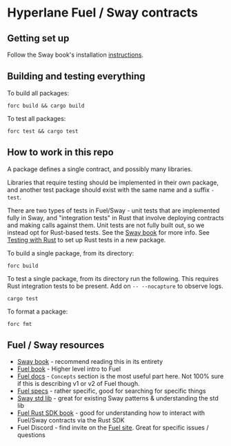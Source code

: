 # Hyperlane Fuel / Sway contracts

## Getting set up

Follow the Sway book's installation [instructions](https://fuellabs.github.io/sway/v0.31.1/introduction/installation.html).

## Building and testing everything

To build all packages:

```
forc build && cargo build
```

To test all packages:

```
forc test && cargo test
```

## How to work in this repo

A package defines a single contract, and possibly many libraries.

Libraries that require testing should be implemented in their own package, and another test package should exist with the same name and a suffix `-test`.

There are two types of tests in Fuel/Sway - unit tests that are implemented fully in Sway, and "integration tests" in Rust that involve deploying contracts and making calls against them. Unit tests are not fully built out, so we instead opt for Rust-based tests. See the [Sway book](https://fuellabs.github.io/sway/master/testing/index.html) for more info. See [Testing with Rust](https://fuellabs.github.io/sway/master/testing/testing-with-rust.html) to set up Rust tests in a new package.

To build a single package, from its directory:

```
forc build
```

To test a single package, from its directory run the following. This requires Rust integration tests to be present. Add on `-- --nocapture` to observe logs.

```
cargo test
```

To format a package:

```
forc fmt
```

## Fuel / Sway resources

* [Sway book](https://fuellabs.github.io/sway/latest) - recommend reading this in its entirety
* [Fuel book](https://fuellabs.github.io/fuel-docs/master/) - Higher level intro to Fuel
* [Fuel docs](https://docs.fuel.sh/) - `Concepts` section is the most useful part here. Not 100% sure if this is describing v1 or v2 of Fuel though.
* [Fuel specs](https://fuellabs.github.io/fuel-specs/master/fuel-specs.html) - rather specific, good for searching for specific things
* [Sway std lib](https://github.com/FuelLabs/sway/tree/master/sway-lib-std/) - great for existing Sway patterns & understanding the std lib
* [Fuel Rust SDK book](https://fuellabs.github.io/fuels-rs/v0.31.1/index.html) - good for understanding how to interact with Fuel/Sway contracts via the Rust SDK
* Fuel Discord - find invite on the [Fuel site](https://www.fuel.network/). Great for specific issues / questions
